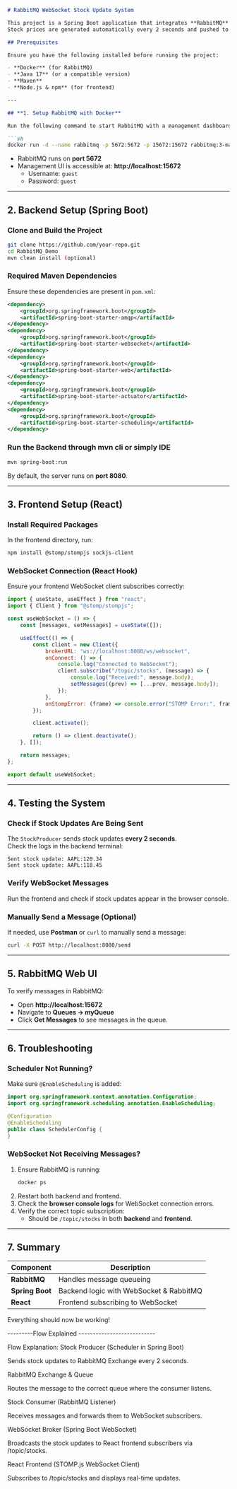 ```md
# RabbitMQ WebSocket Stock Update System

This project is a Spring Boot application that integrates **RabbitMQ** and **WebSockets** to provide real-time stock updates.  
Stock prices are generated automatically every 2 seconds and pushed to connected WebSocket clients.

## Prerequisites

Ensure you have the following installed before running the project:

- **Docker** (for RabbitMQ)
- **Java 17** (or a compatible version)
- **Maven**
- **Node.js & npm** (for frontend)

---

## **1. Setup RabbitMQ with Docker**

Run the following command to start RabbitMQ with a management dashboard:

```sh
docker run -d --name rabbitmq -p 5672:5672 -p 15672:15672 rabbitmq:3-management
```

- RabbitMQ runs on **port 5672**  
- Management UI is accessible at: **http://localhost:15672**  
  - Username: `guest`  
  - Password: `guest`  

---

## **2. Backend Setup (Spring Boot)**
### **Clone and Build the Project**
```sh
git clone https://github.com/your-repo.git
cd RabbitMQ_Demo
mvn clean install (optional)
```

### **Required Maven Dependencies**
Ensure these dependencies are present in `pom.xml`:

```xml
<dependency>
    <groupId>org.springframework.boot</groupId>
    <artifactId>spring-boot-starter-amqp</artifactId>
</dependency>
<dependency>
    <groupId>org.springframework.boot</groupId>
    <artifactId>spring-boot-starter-websocket</artifactId>
</dependency>
<dependency>
    <groupId>org.springframework.boot</groupId>
    <artifactId>spring-boot-starter-web</artifactId>
</dependency>
<dependency>
    <groupId>org.springframework.boot</groupId>
    <artifactId>spring-boot-starter-actuator</artifactId>
</dependency>
<dependency>
    <groupId>org.springframework.boot</groupId>
    <artifactId>spring-boot-starter-scheduling</artifactId>
</dependency>
```

### **Run the Backend through mvn cli or simply IDE**
```sh
mvn spring-boot:run
```

By default, the server runs on **port 8080**.

---

## **3. Frontend Setup (React)**
### **Install Required Packages**
In the frontend directory, run:

```sh
npm install @stomp/stompjs sockjs-client
```

### **WebSocket Connection (React Hook)**
Ensure your frontend WebSocket client subscribes correctly:

```js
import { useState, useEffect } from "react";
import { Client } from "@stomp/stompjs";

const useWebSocket = () => {
    const [messages, setMessages] = useState([]);

    useEffect(() => {
        const client = new Client({
            brokerURL: "ws://localhost:8080/ws/websocket",
            onConnect: () => {
                console.log("Connected to WebSocket");
                client.subscribe("/topic/stocks", (message) => {
                    console.log("Received:", message.body);
                    setMessages((prev) => [...prev, message.body]);
                });
            },
            onStompError: (frame) => console.error("STOMP Error:", frame),
        });

        client.activate();

        return () => client.deactivate();
    }, []);

    return messages;
};

export default useWebSocket;
```

---

## **4. Testing the System**
### **Check if Stock Updates Are Being Sent**
The `StockProducer` sends stock updates **every 2 seconds**.  
Check the logs in the backend terminal:
```
Sent stock update: AAPL:120.34
Sent stock update: AAPL:118.45
```

### **Verify WebSocket Messages**
Run the frontend and check if stock updates appear in the browser console.

### **Manually Send a Message (Optional)**
If needed, use **Postman** or `curl` to manually send a message:

```sh
curl -X POST http://localhost:8080/send
```

---

## **5. RabbitMQ Web UI**
To verify messages in RabbitMQ:
- Open **http://localhost:15672**
- Navigate to **Queues → myQueue**
- Click **Get Messages** to see messages in the queue.

---

## **6. Troubleshooting**
### **Scheduler Not Running?**
Make sure `@EnableScheduling` is added:

```java
import org.springframework.context.annotation.Configuration;
import org.springframework.scheduling.annotation.EnableScheduling;

@Configuration
@EnableScheduling
public class SchedulerConfig {
}
```

### **WebSocket Not Receiving Messages?**
1. Ensure RabbitMQ is running:
   ```sh
   docker ps
   ```
2. Restart both backend and frontend.
3. Check the **browser console logs** for WebSocket connection errors.
4. Verify the correct topic subscription:  
   - Should be `/topic/stocks` in both **backend** and **frontend**.

---

## **7. Summary**
| Component | Description |
|-----------|-------------|
| **RabbitMQ** | Handles message queueing |
| **Spring Boot** | Backend logic with WebSocket & RabbitMQ |
| **React** | Frontend subscribing to WebSocket |

Everything should now be working!   

---------Flow Explained ---------------------------


Flow Explanation:
Stock Producer (Scheduler in Spring Boot)

Sends stock updates to RabbitMQ Exchange every 2 seconds.

RabbitMQ Exchange & Queue

Routes the message to the correct queue where the consumer listens.

Stock Consumer (RabbitMQ Listener)

Receives messages and forwards them to WebSocket subscribers.

WebSocket Broker (Spring Boot WebSocket)

Broadcasts the stock updates to React frontend subscribers via /topic/stocks.

React Frontend (STOMP.js WebSocket Client)

Subscribes to /topic/stocks and displays real-time updates.
